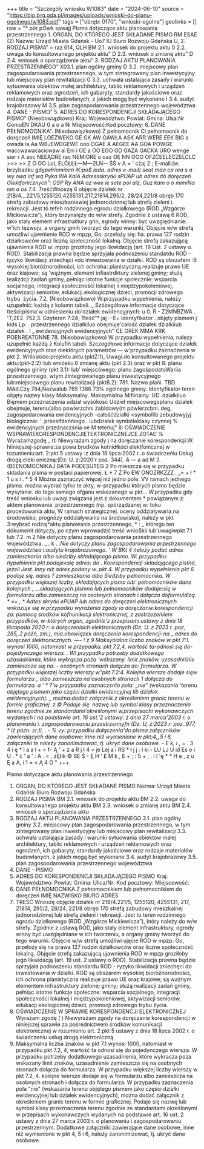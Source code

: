 +++
title = "Szczegóły wniosku W1083"
date = "2024-06-10"
source = "https://bip.brg.gda.pl/images/uploads/wnioski-do-planu-ogolnego/w1083.pdf"
tags = ["obręb: 0170", "wnioski-ogolne"]
geolinks = []
raw = "* pór pOwk sawajj Pismo dotyczące aktu planowania przestrzennego 1. ORGAN, DO KTÓREGO JEST SKŁADANE PISMO  RM ESAE (2)  Nazwa: Urząd Miasta Gdańsk -  Uo7 IU Biuro Rozwoju Gdańska U, 2. RODZAJ PISMA” = raz 614, QLH BM 2.1. wniosek do projektu aktu 0 2.2. uwaga do konsultowanego projektu aktu” D 2.3. wniosek o zmianę aktu” D 2.4. wniosek o sporządzenie aktu” 3. RODZAJ AKTU PLANOWANIA PRZESTRZENNEGO” X03.1. plan ogólny gminy D 3.2. miejscowy plan zagospodarowania przestrzennego, w tym zintegrowany plan inwestycyjny lub miejscowy plan rewitalizacji 0 3.3. uchwała ustalająca zasady i warunki sytuowania obiektów małej architektury, tablic reklamowych i urządzeń reklamowych oraz ogrodzeń, ich gabaryty, standardy jakościowe oraz rodzaje materiałów budowlanych, z jakich mogą być wykonane I 3.4. audyt krajobrazowy M 3.5. plan zagospodarowania przestrzennego województwa 4. DANE - PISMO”  5. ADRES DO KORESPONDENCJI SKŁADAJĄCEGO PISMO” (Nieobowiązkowo) Kraj: Województwo: Powiat: Gmina: Ulsa:Nr GomuEN DKAU 0 a o a Ni Miejscowość:Kod pocztowy: 6. DANE PEŁNOMOCNIKA”. (Nieobowiązkowo) Z pełnomocnik Cl pełnomocnik do doręczeń IMIĘ LOEZWEKO GE GK AW GAWŁA ASK ARR WERE EEK BIG a owada ia Aa WBJEWDGEWE ooo OGAE A AEGEE AA GOA POWGE waccwawacacicwaw ai Eni i OE a OO EGO GD GAZA GACKA URO wenge sier r A aoc NEEĄORE rac NEMIORE o oaz OE NN OOO OFZĆEELECZELCLC >>> >> Z O OO LoL ELĆŁŁŁ—M—2LN-- ŚŚ v A = ' cżaj  2 ; E-mall:(w. brzybadku gdy*pełriomiócń iK:po$ lada. adres e-mail) seat maa ca rea s a wy owa inf wą Pyka WA KaiA Adressskrytki sPUAP ub adres dó dóręczeń Glektforiicznych”: OSP Ry ANA az wee ie sote poi aiz, Guz kam o o mimiNa ian a os 7.4. Treść*Wnoszę 6 objęcie działek nr 21B/4._.221/5,1255120,4255131,217,21814,295/2, 28/24,221/8 obręb 170 strefą zabudowy mieszkaniewiej jednorodzinnej lub strefą zieleni i. rekreacji. Jest tó tefeh rodzinnego egrodu działkowego (ROD „Wzgórze Mickiewicza”), który brzynalęży do w/w strefy. Zgodnie ż ustawą 6 RÓD, jako stały element infrastruktury grin, egrody winny: być uwzględnianie: w'ich tezwoju, a organy gmih tworzyć do tego warunki, Objęcie w/w strefą umożliwi ujawńienie ROD w mpzp, Go: przełoży się: ha. prawa 127 rodzin działkowców oraz liczńą społeczność lokalną. Objęcie strefą zakazującą ujawnienia RÓD w: mpzp groziłoby jego likwidacją (art. 19 Ust. 2 ustawy o. ROD). Stabilizacja prawna będzie sprzyjała podnoszeniu standatdu ROD - iyzyko likwidacji zniechęci «do ińwestowania w działki. ROD są obszafem :6 wysokiej bioróżnorodności, ich ochroha: planistyczną realizuje prawo UE óraz kiajowe; są 'wążnym. element infiastrdktury zielonej gminy; służą tealizdcji żadłań gminy, pełniąc istotne funkcje społecznie: wsparcia socjalnego, integracji społeczności lokalnej ii międzypokoleniówej, aktywizacji seniorów, edukacji.ekologicznej dzieci, promocji zdrowego trybu. życia. 7.2, (Nieobowiązkowo) W:przypadku wypełnienia, należy uzupełnić: każdą z kolumn tabeli. „.Szóżegółowe informacje dotyczące tteści:piśma'w odniesieniu do'działek ewidencyjnych: u 0. R -  Z2MNBZWA . 'T;2E2. 752,3. Gzyteren   7:24; Tteść”* jaj --E= identyfikator . objęty pismem j kids Lp: . przestrzennego działkiluo  obejmuje'całość  działek  dżiałkiiub działek . ! „ ewidencyjnych  ewidencyjnych”   CE OREK MMA KRK POENREATONNE 78. (Nieobowiązkowo) W przypadku wypełnienia, należy uzupełnić każdą ż Kolufiń tabeli. Szczegółowe informacje dotyczące działek ewidencyjnych otaz niektórych parametrów — w'przypadku żaznaćzenia w pkt 2. Wriloskido:projektu aktu:(pktŻ:1), Uwagi.do.konsultowanegó projektu aktu:(pkt-2:2)-lub wniósku.6 zmianę aktu (pkt 2.3) oraz w pkt 8: planu ogólnego giriiny (pkt 3.1): lub' miejscówego: planu żagośpodatoWariia przestrzennego, wtym żintegrówańego planu inwestycyjnego lub:miejscowego:planu rewitalizacji (pkt8.2): 781. Nazwa plańi. TBD. MAd.Czy  784,Nazwalub  785  1386  73% ogólnego gminy.  Identyfikator  teren objęty nazwy klasy Maksymalny.  Maksymislna   Mifiirialny: UD.   działkiluo   Bięmem  przeznaczenia udział wyśókosć  Udzieł  miejscowegoplanu dzialek obejmuje,   terenu(albo  powlerzchni  żabldowy(m   pówlerzcbni. deg,  zagospodarowania  ewidencyjnych  -całośćdziałki   <symbollib  zebudowyjyj biologicznie:  '. przestfżeńńiego . iubdziałek  symbóleklasy czynnej %  ewideńcyjnych  przeżnaczśnia  oe   M teteńuj”  8: OŚWIADCZENIE WSPRAWIEKORESPOŃDENCJIETEKTRONICZNEJCE ZOTAC %  Wyrażamzgodę _ (ti Niewyrażam zgody j na doręczanie korespondericji:W. hiiniejszej-sprawie:za powa brodków kotnidłkóci elektfonicznej w tozumieniu:art. 2:pkt 5 ustawy :z dnia 18 lipca:2002 r..o świadczeńiu Usług drogą:eleki oniczną:(Dz: U. z:2020'r poz. 344).  A — a ad  M 3. (BEENOMOĆNIKAJ  DATA PODESUTEG 2  Po mieszcza się w przypadku składania plsma w postaci papierowej. Ł * 7 Ź  Po EW ONOZRKZZZ   .  „= +  ł * 1 u s i . * 5 4 Można zaznaczyć więcej niż jedno pole. VV ramach jednego pisma. można wybrać tylko te akty, w-przypadku których pismo będzie wysyłanie. do tego samego ofganu wskazanego w pkt... W.przypadku gdy treść wniosku lub uwagi związana jest.z dokumentem * powiązanym z: aktem planowania .przestrzennegó (np. spórządzanej w: toku procedowania aktu, W ramach strategicznej. oceny oddziaływaria.na środowisko, prognózy oddziaływania na środowisko), należy w pkt 3:wybrać rodzaj*aktu planowania przestrzennego, * : _ którego ten dókumenit dótyczy, po czym wprowadzić treść wnio$kii lub'uwagiwpkt 7.1 lub 7.2. m 2 Nie dotyczy planu zagospodarowania przestrzennego województwa. _ . k . *.Nie dotyczy planu zagospodarowania przestrzennego województwa i:audytu krajobrazowego. ' *W BKt 4 ńależy podać adres zamieszkania albo siedziby składającego pismo. W: przypadku: ńypełnienia pkt podaje«się adres: do . Korespondencji składającego pistnó, jeżeli Jest. Inny niż adres podany w. pkt 4. W przypadku wypełnienia pkt 6 podaje się. adres ? zamieszkania albo Siedziby pełnomocnika. W przypadku większej liczby, składających pismo Iub' pełnomocników dane kolejnych  , __składających plsmno lub pełnomocników dodaje:się w formularzu albo.zamieszczą na osobnych stronach i.dołącza doformuldizą. * «= , * Adtes skrytki ePUAP lub adres do doręczeri elektronicznych wskazuje się w.przypadku wyrażenia zgody ia doręcżanie:korespondencji za: pomocą środków kófhunikacji slektronicznej, z zastrzeżeńiiem przypadków, w-których organ, zgodńle'z przepisami ustawy z dnia 18 listopada 2020 r: o doręczeniach elektronicznych (Dz. U. z 2023 r. poz, 285,.2 późń, zm.), mia.obowiązek doręczenia korespondencji-na _ adres do doręczeń ślektroniczńych. —- ! ż 9 Maksyńialna liczba znaków w pkt 7:1. wynosi 1000, natomiast w przypadku. pkt 7.2,4, wartość ta-odnosi.się do-pojedynczego wiersza. . W! przypadku potrzeby dodatkowego użasadnienia, które wykrącza poża 'wśkazany. limit znaków, uzasadniśńie zamieszcza się na. - osobnych stronach  dołącza do: formularza. W przypadku większej liczby wierszy w”pkt 7.2:4. Kolejna wiersze dodaje się*w formularzu _ albo zamieszcza na'osobnych stronach 1 dołącza do formularza. a ' * ?'w przypadku zaznaczśrila pola: „nie” (wskazania 'terenu objętego pismem jako części działki ewidencyjnej lib działek ewidencyjnych). _ można:dodać załącznik z określeniem granic terenu w formie graficznej. z  © Podaje się. nazwę lub symbol klasy przeznaczenia terenu zgodnie.ze standardami'określonymi w.przepisachi wykonawczych wydanych i na podstawie art. 16 ust.'2 ustawy: ż dnia 27 marca'2003 r. o planowaniu i. zagospodarowaniu przestrzennyfn (Dz. U, ż:2023 r: poz..977,  * iź późn. zr.)i, . - % vy: przypadku dołączenia'do pisma załączników zawierających dane osobowe; ińne.niż wymienione w pkt:4,„5 i 6, załączniki te należy zanońimiżować, tj. ukryć dane osobowe. - E k, i ,* = . 3 4  i ę * l a a ł + = f- Ą ' + z a R j ł 4 = je  Lej a i RS * ł j j : l ki - LU LJ U id  Es o i U . * i: ' a ' : A . < , żĘtik   © SE Ś - Ę H ' £ M k  , E + ;  : 5 + , . i I 'ę  * * H e , z u Ę a A, i 1 = < Ą 4 O "
+++

Pismo dotyczące aktu planowania przestrzennego
1. ORGAN, DO KTÓREGO JEST SKŁADANE PISMO
Nazwa: Urząd Miasta Gdańsk
Biuro Rozwoju Gdańska
2. RODZAJ PISMA
BM 2.1. wniosek do projektu aktu
BM 2.2. uwaga do konsultowanego projektu aktu
BM 2.3. wniosek o zmianę aktu
BM 2.4. wniosek o sporządzenie aktu
3. RODZAJ AKTU PLANOWANIA PRZESTRZENNEGO
3.1. plan ogólny gminy
3.2. miejscowy plan zagospodarowania przestrzennego, w tym zintegrowany plan inwestycyjny lub miejscowy plan rewitalizacji
3.3. uchwała ustalająca zasady i warunki sytuowania obiektów małej architektury, tablic reklamowych i urządzeń reklamowych oraz ogrodzeń, ich gabaryty, standardy jakościowe oraz rodzaje materiałów budowlanych, z jakich mogą być wykonane
3.4. audyt krajobrazowy
3.5. plan zagospodarowania przestrzennego województwa
4. DANE - PISMO
5. ADRES DO KORESPONDENCJI SKŁADAJĄCEGO PISMO
Kraj: Województwo:
Powiat: Gmina:
Ulica/Nr: Kod pocztowy:
Miejscowość:
6. DANE PEŁNOMOCNIKA
Z pełnomocnikiem lub pełnomocnikiem do doręczeń
IMIĘ NAZWISKO
BIURO
ADRES
7. TREŚĆ
Wnoszę objęcie działek nr 21B/4.221/5, 1255120, 4255131, 217, 21814, 295/2, 28/24, 221/8 obręb 170 strefą zabudowy mieszkalnej jednorodzinnej lub strefą zieleni i rekreacji. Jest to teren rodzinnego ogrodu działkowego (ROD „Wzgórze Mickiewicza”), który należy do w/w strefy. Zgodnie z ustawą ROD, jako stały element infrastruktury, ogrody winny być uwzględniane w ich tworzeniu, a organy gminy tworzyć do tego warunki. Objęcie w/w strefą umożliwi ujęcie ROD w mpzp. Go, przełoży się na prawa 127 rodzin działkowców oraz liczne społeczność lokalną. Objęcie strefą zakazującą ujawnienia ROD w mpzp groziłoby jego likwidacją (art. 19 ust. 2 ustawy o ROD). Stabilizacja prawna będzie sprzyjała podnoszeniu standardu ROD - ryzyko likwidacji zniechęci do inwestowania w działki. ROD są obszarem wysokiej bioróżnorodności, ich ochrona planistyczna realizuje prawo UE oraz krajowe; są ważnym elementem infrastruktury zielonej gminy; służą realizacji zadań gminy, pełniąc istotne funkcje społeczne: wsparcia socjalnego, integracji społeczności lokalnej i międzypokoleniowej, aktywizacji seniorów, edukacji ekologicznej dzieci, promocji zdrowego trybu życia.
8. OŚWIADCZENIE W SPRAWIE KORESPONDENCJI ELEKTRONICZNEJ
Wyrażam zgodę ( ) Niewyrażam zgody
na doręczanie korespondencji w niniejszej sprawie za pośrednictwem środków komunikacji elektronicznej w rozumieniu art. 2 pkt 5 ustawy z dnia 18 lipca 2002 r. o świadczeniu usług drogą elektroniczną.
9. Maksymalna liczba znaków w pkt 7.1 wynosi 1000, natomiast w przypadku pkt 7.2, 4, wartość ta odnosi się do pojedynczego wiersza. W przypadku potrzeby dodatkowego uzasadnienia, które wykracza poza wskazany limit znaków, uzasadnienie zamieszcza się na osobnych stronach dołącza do formularza. W przypadku większej liczby wierszy w pkt 7.2, 4. kolejne wiersze dodaje się w formularzu albo zamieszcza na osobnych stronach i dołącza do formularza. W przypadku zaznaczenia pola "nie" (wskazania terenu objętego pismem jako części działki ewidencyjnej lub działek ewidencyjnych), można dodać załącznik z określeniem granic terenu w formie graficznej. Podaje się nazwę lub symbol klasy przeznaczenia terenu zgodnie ze standardami określonymi w przepisach wykonawczych wydanych na podstawie art. 16 ust. 2 ustawy z dnia 27 marca 2003 r. o planowaniu i zagospodarowaniu przestrzennym.
Dodatkowe załączniki zawierające dane osobowe, inne niż wymienione w pkt 4, 5 i 6, należy zanonimizować, tj. ukryć dane osobowe.



